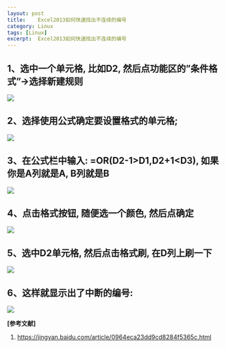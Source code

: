```yaml
---
layout: post
title:    Excel2013如何快速找出不连续的编号
category: Linux
tags: [Linux]
excerpt:  Excel2013如何快速找出不连续的编号
---
```


## 1、选中一个单元格, 比如D2, 然后点功能区的”条件格式”->选择新建规则 ##

![](http://www.nangongyibin.com/assets/images/excel1.png)

## 2、选择使用公式确定要设置格式的单元格; ##

![](http://www.nangongyibin.com/assets/images/excel2.png)

## 3、在公式栏中输入: =OR(D2-1>D1,D2+1<D3),  如果你是A列就是A, B列就是B ##

![](http://www.nangongyibin.com/assets/images/excel3.png)

## 4、点击格式按钮, 随便选一个颜色, 然后点确定 ##

![](http://www.nangongyibin.com/assets/images/excel4.png)

## 5、选中D2单元格, 然后点击格式刷, 在D列上刷一下 ##

![](http://www.nangongyibin.com/assets/images/excel5.png)

## 6、这样就显示出了中断的编号: ##

![](http://www.nangongyibin.com/assets/images/excel6.png)

**[参考文献]**

1. <https://jingyan.baidu.com/article/0964eca23dd9cd8284f5365c.html>